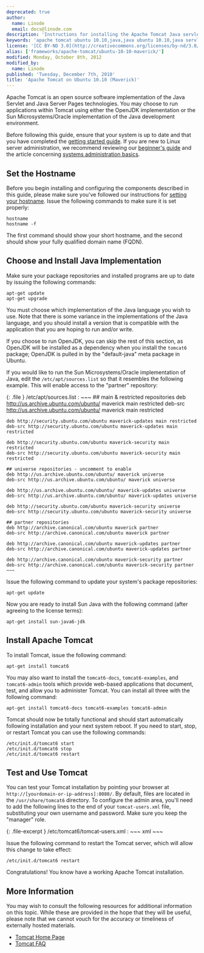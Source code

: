 ```yaml
---
deprecated: true
author:
  name: Linode
  email: docs@linode.com
description: 'Instructions for installing the Apache Tomcat Java servlet engine on Ubuntu 10.10 (Maverick).'
keywords: 'apache tomcat ubuntu 10.10,java,java ubuntu 10.10,java servlets ubuntu maverick,java ubuntu'
license: '[CC BY-ND 3.0](http://creativecommons.org/licenses/by-nd/3.0/us/)'
alias: ['frameworks/apache-tomcat/ubuntu-10-10-maverick/']
modified: Monday, October 8th, 2012
modified_by:
  name: Linode
published: 'Tuesday, December 7th, 2010'
title: 'Apache Tomcat on Ubuntu 10.10 (Maverick)'
---
```




Apache Tomcat is an open source software implementation of the Java Servlet and Java Server Pages technologies. You may choose to run applications within Tomcat using either the OpenJDK implementation or the Sun Microsystems/Oracle implementation of the Java development environment.

Before following this guide, ensure that your system is up to date and that you have completed the [getting started guide](/docs/getting-started/). If you are new to Linux server administration, we recommend reviewing our [beginner's guide](/docs/beginners-guide/) and the article concerning [systems administration basics](/docs/using-linux/administration-basics).

Set the Hostname
----------------

Before you begin installing and configuring the components described in this guide, please make sure you've followed our instructions for [setting your hostname](/docs/getting-started#sph_set-the-hostname). Issue the following commands to make sure it is set properly:

    hostname
    hostname -f

The first command should show your short hostname, and the second should show your fully qualified domain name (FQDN).

Choose and Install Java Implementation
--------------------------------------

Make sure your package repositories and installed programs are up to date by issuing the following commands:

    apt-get update
    apt-get upgrade

You must choose which implementation of the Java language you wish to use. Note that there is some variance in the implementations of the Java language, and you should install a version that is compatible with the application that you are hoping to run and/or write.

If you choose to run OpenJDK, you can skip the rest of this section, as OpenJDK will be installed as a dependency when you install the `tomcat6` package; OpenJDK is pulled in by the "default-java" meta package in Ubuntu.

If you would like to run the Sun Microsystems/Oracle implementation of Java, edit the `/etc/apt/sources.list` so that it resembles the following example. This will enable access to the "partner" repository:

{: .file }
/etc/apt/sources.list
:   ~~~
    ## main & restricted repositories
    deb http://us.archive.ubuntu.com/ubuntu/ maverick main restricted
    deb-src http://us.archive.ubuntu.com/ubuntu/ maverick main restricted

    deb http://security.ubuntu.com/ubuntu maverick-updates main restricted
    deb-src http://security.ubuntu.com/ubuntu maverick-updates main restricted

    deb http://security.ubuntu.com/ubuntu maverick-security main restricted
    deb-src http://security.ubuntu.com/ubuntu maverick-security main restricted

    ## universe repositories - uncomment to enable
    deb http://us.archive.ubuntu.com/ubuntu/ maverick universe
    deb-src http://us.archive.ubuntu.com/ubuntu/ maverick universe

    deb http://us.archive.ubuntu.com/ubuntu/ maverick-updates universe
    deb-src http://us.archive.ubuntu.com/ubuntu/ maverick-updates universe

    deb http://security.ubuntu.com/ubuntu maverick-security universe
    deb-src http://security.ubuntu.com/ubuntu maverick-security universe

    ## partner repositories 
    deb http://archive.canonical.com/ubuntu maverick partner
    deb-src http://archive.canonical.com/ubuntu maverick partner

    deb http://archive.canonical.com/ubuntu maverick-updates partner
    deb-src http://archive.canonical.com/ubuntu maverick-updates partner

    deb http://archive.canonical.com/ubuntu maverick-security partner
    deb-src http://archive.canonical.com/ubuntu maverick-security partner
    ~~~

Issue the following command to update your system's package repositories:

    apt-get update

Now you are ready to install Sun Java with the following command (after agreeing to the license terms):

    apt-get install sun-java6-jdk

Install Apache Tomcat
---------------------

To install Tomcat, issue the following command:

    apt-get install tomcat6

You may also want to install the `tomcat6-docs`, `tomcat6-examples`, and `tomcat6-admin` tools which provide web-based applications that document, test, and allow you to administer Tomcat. You can install all three with the following command:

    apt-get install tomcat6-docs tomcat6-examples tomcat6-admin

Tomcat should now be totally functional and should start automatically following installation and your next system reboot. If you need to start, stop, or restart Tomcat you can use the following commands:

    /etc/init.d/tomcat6 start
    /etc/init.d/tomcat6 stop
    /etc/init.d/tomcat6 restart

Test and Use Tomcat
-------------------

You can test your Tomcat installation by pointing your browser at `http://[yourdomain-or-ip-address]:8080/`. By default, files are located in the `/usr/share/tomcat6` directory. To configure the admin area, you'll need to add the following lines to the end of your `tomcat-users.xml` file, substituting your own username and password. Make sure you keep the "manager" role.

{: .file-excerpt }
/etc/tomcat6/tomcat-users.xml
:   ~~~ xml
    <role rolename="manager"/>
    <user username="username" password="examplemorris" roles="manager"/>
    ~~~

Issue the following command to restart the Tomcat server, which will allow this change to take effect:

    /etc/init.d/tomcat6 restart

Congratulations! You know have a working Apache Tomcat installation.

More Information
----------------

You may wish to consult the following resources for additional information on this topic. While these are provided in the hope that they will be useful, please note that we cannot vouch for the accuracy or timeliness of externally hosted materials.

- [Tomcat Home Page](http://tomcat.apache.org/)
- [Tomcat FAQ](http://wiki.apache.org/tomcat/FAQ)



